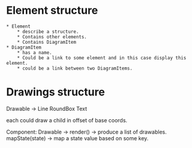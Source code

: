 #  Element structure

    * Element
        * describe a structure.
        * Contains other elements.
        * Contains DiagramItem
    * DiagramItem
        * has a name.
        * Could be a link to some element and in this case display this element.
        * could be a link between two DiagramItems.




# Drawings structure

Drawable ->
    Line
    RoundBox
    Text
    
each could draw a child in offset of base coords.

Component: Drawable ->
    render() -> produce a list of drawables.
    mapState(state) -> map a state value based on some key.
    
    

